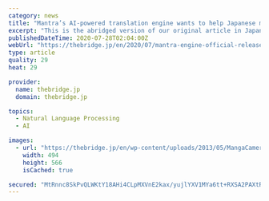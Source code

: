 ```yaml
---
category: news
title: "Mantra’s AI-powered translation engine wants to help Japanese manga expand global fan base"
excerpt: "This is the abridged version of our original article in Japanese. Tokyo-based Mantra, the Japanese startup developing machine learning-based translation technology for manga, announced on Tuesday"
publishedDateTime: 2020-07-28T02:04:00Z
webUrl: "https://thebridge.jp/en/2020/07/mantra-engine-official-release"
type: article
quality: 29
heat: 29

provider:
  name: thebridge.jp
  domain: thebridge.jp

topics:
  - Natural Language Processing
  - AI

images:
  - url: "https://thebridge.jp/en/wp-content/uploads/2013/05/MangaCamera.png"
    width: 494
    height: 566
    isCached: true

secured: "MtRnnc8SkPvQLWKtY18AHi4CLpMXVnE2kax/yujlYXV1MYa6tt+RXSA2PAXtRncigGvrGrZVh6zf5kPML7XSftbCL8ChHD87oWSaWBErIwxm15lcgWI0JSoDcM26hcdfbgN58FaXCUm+09/AckMnjFG9fqc0T1D+hFoNooE9ceQ33uOKkEeytdKLRP1v7DqsaAT8bHLstWkfH2HOmsRCIdivOYX90snyXl7RBHwcW0B0XxUUQM6mECNGzL6nCoL8WlcsaFWvVeMYLTdeqG1h7nYEBEkfg1uNUOE0IxYPltN1Um6yxz+7teKJj5PmcYfWjuGWCBtFzZmRB0Z0zbG8/w==;wqs5A1FHMjZkKDJ3r7CACg=="
---
```



